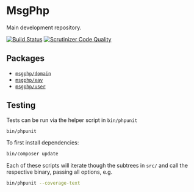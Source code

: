 # MsgPhp

Main development repository.

[![Build Status](https://travis-ci.org/msgphp/msgphp.svg?branch=master)](https://travis-ci.org/msgphp/msgphp) [![Scrutinizer Code Quality](https://scrutinizer-ci.com/g/msgphp/msgphp/badges/quality-score.png?b=master)](https://scrutinizer-ci.com/g/msgphp/msgphp/?branch=master)

## Packages

- [`msgphp/domain`](https://github.com/msgphp/domain)
- [`msgphp/eav`](https://github.com/msgphp/eav)
- [`msgphp/user`](https://github.com/msgphp/user)

## Testing

Tests can be run via the helper script in `bin/phpunit`

```bash
bin/phpunit
```

To first install dependencies:

```bash
bin/composer update
```

Each of these scripts will iterate though the subtrees in `src/` and call the
respective binary, passing all options, e.g.

```bash
bin/phpunit --coverage-text
```
